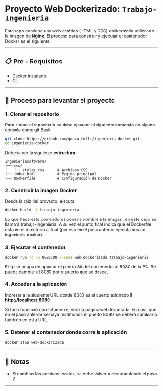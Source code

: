 # **Proyecto Web Dockerizado: `Trabajo-Ingenieria`**

Este repo contiene una web estática (HTML y CSS) dockerizado utilizando la imágen de **Nginx**. El proceso para construir y ejecutar el contenedor Docker es el siguiente.

---

## **📋 Pre - Requisitos**
- Docker instalado.
- Git.

---

## **🚀 Proceso para levantar el proyecto**

### **1. Clonar el repositorio**
Para clonar el repositorio se debe ejecutar el siguiente comando en alguna consola como git Bash.
```bash
git clone https://github.com/gonza-folli/ingenieria-docker.git
cd ingenieria-docker
```
Debería ver la siguiente **estructura**
```
IngenieriaSoftware/
├── css/
│   └── styles.css      # Archivos CSS
├── index.html          # Página principal
└── Dockerfile          # Configuración de Docker
```

### **2. Construir la imagen Docker**
Desde la raíz del proyecto, ejecuta:
```bash
docker build -t trabajo-ingenieria .
```
Lo que hace este comando es ponerle nombre a la imágen, en este caso se llamará trabajo-ingenieria. A su vez el punto final indica que el Dockerfile esta en el directorio actual (por eso en el paso anterior ejecutamos cd ingenieria-docker)


### **3. Ejecutar el contenedor**
```bash
docker run -d -p 8080:80 --name web-dockerizada trabajo-ingenieria
```

El -p se ocupa de apuntar el puerto 80 del contenedor al 8080 de la PC. Se puede cambiar el 8080 por el puerto que se desee.

### **4. Acceder a la aplicación**
Ingresar a la siguiente URL donde 8080 es el puerto asignado
🔗 **[http://localhost:8080](http://localhost:8080)**  

Si todo funcionó correctamente, verá la página web levantada. En caso que en el paso anterior se haya modificado el puerto 8080, se deberá cambiarlo también en esta URL.

### **5. Detener el contenedor donde corre la aplicación**
```bash
docker stop web-dockerizada
```

---

## **📌 Notas**
- Si cambias los archivos locales, se debe volver a ejecutar desde el paso 2
 

---